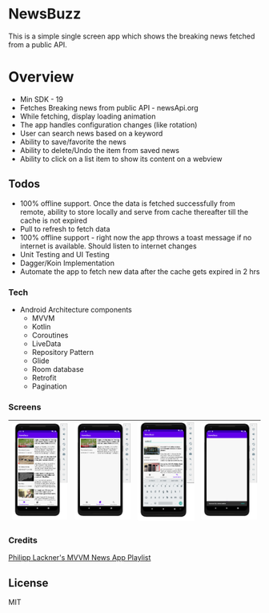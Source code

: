 # NewsBuzz

This is a simple single screen app which shows the breaking news fetched from a public API.

# Overview

  - Min SDK - 19
  - Fetches Breaking news from public API - newsApi.org
  - While fetching, display loading animation
  - The app handles configuration changes (like rotation)
  - User can search news based on a keyword
  - Ability to save/favorite the news
  - Ability to delete/Undo the item from saved news
  - Ability to click on a list item to show its content on a webview


## Todos
  - 100% offline support. Once the data is fetched successfully from remote, ability to store locally and serve from cache thereafter till the cache is not expired
  - Pull to refresh to fetch data
  - 100% offline support - right now the app throws a toast message if no internet is available. Should listen to internet changes
  - Unit Testing and UI Testing
  - Dagger/Koin Implementation
  - Automate the app to fetch new data after the cache gets expired in 2 hrs

### Tech
* Android Architecture components
    * MVVM
    * Kotlin
    * Coroutines
    * LiveData
    * Repository Pattern
    * Glide
    * Room database
    * Retrofit
    * Pagination

### Screens

|![homescreen](app/src/main/res/mipmap-mdpi/homescreen.png) | ![SavedNews](app/src/main/res/mipmap-mdpi/SavedNews.png)| ![searchNews](app/src/main/res/mipmap-mdpi/searchNews.png) | ![ability to delete](app/src/main/res/mipmap-mdpi/ability%20to%20delete.png) |
|:---:|:---:|:---:|:---:|


### Credits
[Philipp Lackner's MVVM News App Playlist](https://www.youtube.com/playlist?list=PLQkwcJG4YTCRF8XiCRESq1IFFW8COlxYJ)

License
----

MIT

